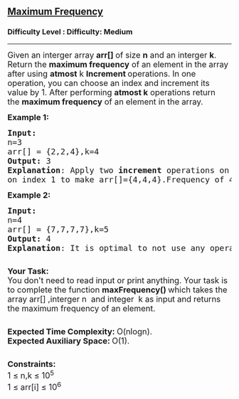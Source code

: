 <h2><a href="https://www.geeksforgeeks.org/problems/maximum-frequency-1662528911/1?page=1&difficulty=Medium&status=unsolved,attempted&sortBy=accuracy">Maximum Frequency</a></h2><h3>Difficulty Level : Difficulty: Medium</h3><hr><div class="problems_problem_content__Xm_eO"><p><span style="font-size: 18px;">Given an interger array <strong>arr[]&nbsp;</strong>of size <strong>n</strong>&nbsp;and an interger <strong>k</strong>. Return the <strong>maximum frequency</strong> of an element in the array after using <strong>atmost</strong> k <strong>Increment&nbsp;</strong>operations.&nbsp;</span><span style="font-size: 18px;">In one operation, you can choose an index and increment its value by 1. After performing <strong>atmost k</strong> operations return the&nbsp;</span><strong style="font-size: 18px;">maximum frequency</strong><span style="font-size: 18px;"> of an element in the array.</span></p>
<p><span style="font-size: 18px;"><strong>Example 1:</strong></span></p>
<pre><span style="font-size: 18px;"><strong>Input:</strong>
n=3
arr[] = {2,2,4},k=4
<strong>Output:</strong> 3
<strong>Explanation</strong>: Apply two <strong>increment </strong>operations on index 0 and two operations
on index 1 to make arr[]={4,4,4}.Frequency of 4 is 3.</span>
</pre>
<p><span style="font-size: 18px;"><strong>Example 2:</strong></span></p>
<pre><span style="font-size: 18px;"><strong>Input:</strong>
n=4
arr[] = {7,7,7,7},k=5
<strong>Output:</strong> 4
<strong>Explanation</strong>: It is optimal to not use any operation and the Frequency of 7 is 4.</span></pre>
<p><br><span style="font-size: 18px;"><strong>Your Task:</strong><br>You don't need to read input or print anything. Your task is to complete the function <strong>max</strong><strong>Frequency()&nbsp;</strong>which takes the array arr[] ,interger n &nbsp;and integer&nbsp; k as input and returns the maximum frequency of an element.</span></p>
<p><br><span style="font-size: 18px;"><strong>Expected Time Complexity:&nbsp;</strong>O(nlogn).<br><strong>Expected Auxiliary Space:&nbsp;</strong>O(1).</span></p>
<p><br><span style="font-size: 18px;"><strong>Constraints:</strong><br>1 ≤ n,k&nbsp;≤ 10<sup>5</sup><br>1 ≤ arr[i]&nbsp;≤ 10<sup>6</sup></span></p></div>